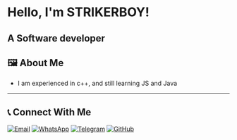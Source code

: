 #  Hello, I'm STRIKERBOY!

## A Software developer 


## 🖼️ About Me

- I am experienced in c++, and still learning JS and Java


---


## 📞 Connect With Me
[![Email](https://img.shields.io/badge/Email-D14836?style=for-the-badge&logo=gmail&logoColor=white)](mailto:strikerboywork@gmail.com)
[![WhatsApp](https://img.shields.io/badge/WhatsApp-25D366?style=for-the-badge&logo=whatsapp&logoColor=white)](https://wa.me/263719765023)
[![Telegram](https://img.shields.io/badge/Telegram-2CA5E0?style=for-the-badge&logo=telegram&logoColor=white)](https://t.me/strikerboy350)
[![GitHub](https://img.shields.io/badge/GitHub-181717?style=for-the-badge&logo=github&logoColor=white)](https://github.com/BOTMASTER350)

